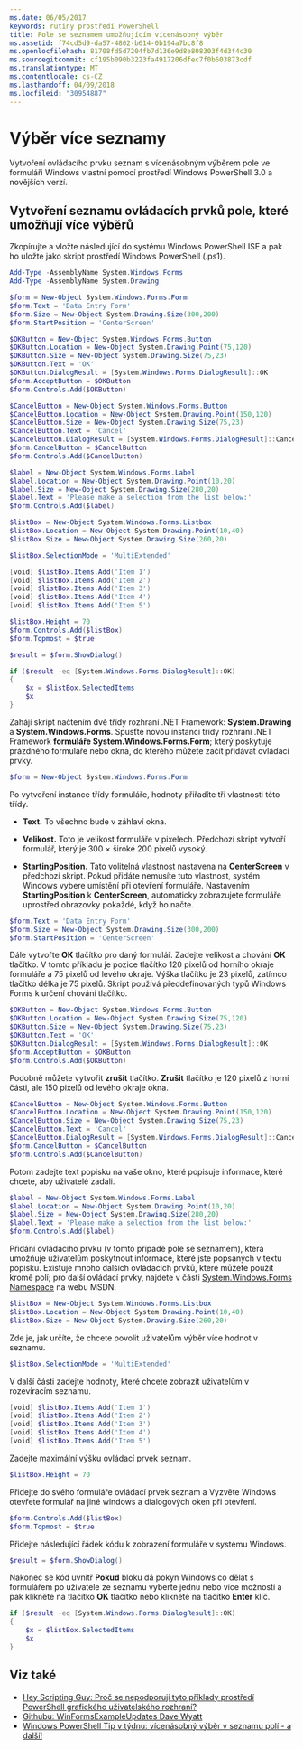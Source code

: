 ```yaml
---
ms.date: 06/05/2017
keywords: rutiny prostředí PowerShell
title: Pole se seznamem umožňujícím vícenásobný výběr
ms.assetid: f74cd5d9-da57-4802-b614-0b194a7bc8f8
ms.openlocfilehash: 81708fd5d7204fb7d136e9d8e808303f4d3f4c30
ms.sourcegitcommit: cf195b090b3223fa4917206dfec7f0b603873cdf
ms.translationtype: MT
ms.contentlocale: cs-CZ
ms.lasthandoff: 04/09/2018
ms.locfileid: "30954887"
---
```

# <a name="multiple-selection-list-boxes"></a>Výběr více seznamy

Vytvoření ovládacího prvku seznam s vícenásobným výběrem pole ve formuláři Windows vlastní pomocí prostředí Windows PowerShell 3.0 a novějších verzí.

## <a name="create-list-box-controls-that-allow-multiple-selections"></a>Vytvoření seznamu ovládacích prvků pole, které umožňují více výběrů

Zkopírujte a vložte následující do systému Windows PowerShell ISE a pak ho uložte jako skript prostředí Windows PowerShell (.ps1).

```powershell
Add-Type -AssemblyName System.Windows.Forms
Add-Type -AssemblyName System.Drawing

$form = New-Object System.Windows.Forms.Form
$form.Text = 'Data Entry Form'
$form.Size = New-Object System.Drawing.Size(300,200)
$form.StartPosition = 'CenterScreen'

$OKButton = New-Object System.Windows.Forms.Button
$OKButton.Location = New-Object System.Drawing.Point(75,120)
$OKButton.Size = New-Object System.Drawing.Size(75,23)
$OKButton.Text = 'OK'
$OKButton.DialogResult = [System.Windows.Forms.DialogResult]::OK
$form.AcceptButton = $OKButton
$form.Controls.Add($OKButton)

$CancelButton = New-Object System.Windows.Forms.Button
$CancelButton.Location = New-Object System.Drawing.Point(150,120)
$CancelButton.Size = New-Object System.Drawing.Size(75,23)
$CancelButton.Text = 'Cancel'
$CancelButton.DialogResult = [System.Windows.Forms.DialogResult]::Cancel
$form.CancelButton = $CancelButton
$form.Controls.Add($CancelButton)

$label = New-Object System.Windows.Forms.Label
$label.Location = New-Object System.Drawing.Point(10,20)
$label.Size = New-Object System.Drawing.Size(280,20)
$label.Text = 'Please make a selection from the list below:'
$form.Controls.Add($label)

$listBox = New-Object System.Windows.Forms.Listbox
$listBox.Location = New-Object System.Drawing.Point(10,40)
$listBox.Size = New-Object System.Drawing.Size(260,20)

$listBox.SelectionMode = 'MultiExtended'

[void] $listBox.Items.Add('Item 1')
[void] $listBox.Items.Add('Item 2')
[void] $listBox.Items.Add('Item 3')
[void] $listBox.Items.Add('Item 4')
[void] $listBox.Items.Add('Item 5')

$listBox.Height = 70
$form.Controls.Add($listBox)
$form.Topmost = $true

$result = $form.ShowDialog()

if ($result -eq [System.Windows.Forms.DialogResult]::OK)
{
    $x = $listBox.SelectedItems
    $x
}
```

Zahájí skript načtením dvě třídy rozhraní .NET Framework: **System.Drawing** a **System.Windows.Forms**. Spusťte novou instanci třídy rozhraní .NET Framework **formuláře System.Windows.Forms.Form**; který poskytuje prázdného formuláře nebo okna, do kterého můžete začít přidávat ovládací prvky.

```powershell
$form = New-Object System.Windows.Forms.Form
```

Po vytvoření instance třídy formuláře, hodnoty přiřadíte tři vlastnosti této třídy.

- **Text.** To všechno bude v záhlaví okna.

- **Velikost.** Toto je velikost formuláře v pixelech. Předchozí skript vytvoří formulář, který je 300 × široké 200 pixelů vysoký.

- **StartingPosition.** Tato volitelná vlastnost nastavena na **CenterScreen** v předchozí skript. Pokud přidáte nemusíte tuto vlastnost, systém Windows vybere umístění při otevření formuláře. Nastavením **StartingPosition** k **CenterScreen**, automaticky zobrazujete formuláře uprostřed obrazovky pokaždé, když ho načte.

```powershell
$form.Text = 'Data Entry Form'
$form.Size = New-Object System.Drawing.Size(300,200)
$form.StartPosition = 'CenterScreen'
```

Dále vytvořte **OK** tlačítko pro daný formulář. Zadejte velikost a chování **OK** tlačítko. V tomto příkladu je pozice tlačítko 120 pixelů od horního okraje formuláře a 75 pixelů od levého okraje. Výška tlačítko je 23 pixelů, zatímco tlačítko délka je 75 pixelů. Skript používá předdefinovaných typů Windows Forms k určení chování tlačítko.

```powershell
$OKButton = New-Object System.Windows.Forms.Button
$OKButton.Location = New-Object System.Drawing.Size(75,120)
$OKButton.Size = New-Object System.Drawing.Size(75,23)
$OKButton.Text = 'OK'
$OKButton.DialogResult = [System.Windows.Forms.DialogResult]::OK
$form.AcceptButton = $OKButton
$form.Controls.Add($OKButton)
```

Podobně můžete vytvořit **zrušit** tlačítko. **Zrušit** tlačítko je 120 pixelů z horní části, ale 150 pixelů od levého okraje okna.

```powershell
$CancelButton = New-Object System.Windows.Forms.Button
$CancelButton.Location = New-Object System.Drawing.Point(150,120)
$CancelButton.Size = New-Object System.Drawing.Size(75,23)
$CancelButton.Text = 'Cancel'
$CancelButton.DialogResult = [System.Windows.Forms.DialogResult]::Cancel
$form.CancelButton = $CancelButton
$form.Controls.Add($CancelButton)
```

Potom zadejte text popisku na vaše okno, které popisuje informace, které chcete, aby uživatelé zadali.

```powershell
$label = New-Object System.Windows.Forms.Label
$label.Location = New-Object System.Drawing.Point(10,20)
$label.Size = New-Object System.Drawing.Size(280,20)
$label.Text = 'Please make a selection from the list below:'
$form.Controls.Add($label)
```

Přidání ovládacího prvku (v tomto případě pole se seznamem), která umožňuje uživatelům poskytnout informace, které jste popsaných v textu popisku. Existuje mnoho dalších ovládacích prvků, které můžete použít kromě polí; pro další ovládací prvky, najdete v části [System.Windows.Forms Namespace](http://msdn.microsoft.com/library/k50ex0x9(v=vs.110).aspx) na webu MSDN.

```powershell
$listBox = New-Object System.Windows.Forms.Listbox
$listBox.Location = New-Object System.Drawing.Point(10,40)
$listBox.Size = New-Object System.Drawing.Size(260,20)
```

Zde je, jak určíte, že chcete povolit uživatelům výběr více hodnot v seznamu.

```powershell
$listBox.SelectionMode = 'MultiExtended'
```

V další části zadejte hodnoty, které chcete zobrazit uživatelům v rozevíracím seznamu.

```powershell
[void] $listBox.Items.Add('Item 1')
[void] $listBox.Items.Add('Item 2')
[void] $listBox.Items.Add('Item 3')
[void] $listBox.Items.Add('Item 4')
[void] $listBox.Items.Add('Item 5')
```

Zadejte maximální výšku ovládací prvek seznam.

```powershell
$listBox.Height = 70
```

Přidejte do svého formuláře ovládací prvek seznam a Vyzvěte Windows otevřete formulář na jiné windows a dialogových oken při otevření.

```powershell
$form.Controls.Add($listBox)
$form.Topmost = $true
```

Přidejte následující řádek kódu k zobrazení formuláře v systému Windows.

```powershell
$result = $form.ShowDialog()
```

Nakonec se kód uvnitř **Pokud** bloku dá pokyn Windows co dělat s formulářem po uživatele ze seznamu vyberte jednu nebo více možností a pak klikněte na tlačítko **OK** tlačítko nebo klikněte na tlačítko **Enter**  klíč.

```powershell
if ($result -eq [System.Windows.Forms.DialogResult]::OK)
{
    $x = $listBox.SelectedItems
    $x
}
```

## <a name="see-also"></a>Viz také

- [Hey Scripting Guy: Proč se nepodporují tyto příklady prostředí PowerShell grafického uživatelského rozhraní?](http://go.microsoft.com/fwlink/?LinkId=506644)
- [Githubu: WinFormsExampleUpdates Dave Wyatt](https://github.com/dlwyatt/WinFormsExampleUpdates)
- [Windows PowerShell Tip v týdnu: vícenásobný výběr v seznamu polí - a další!](http://technet.microsoft.com/library/ff730950.aspx)